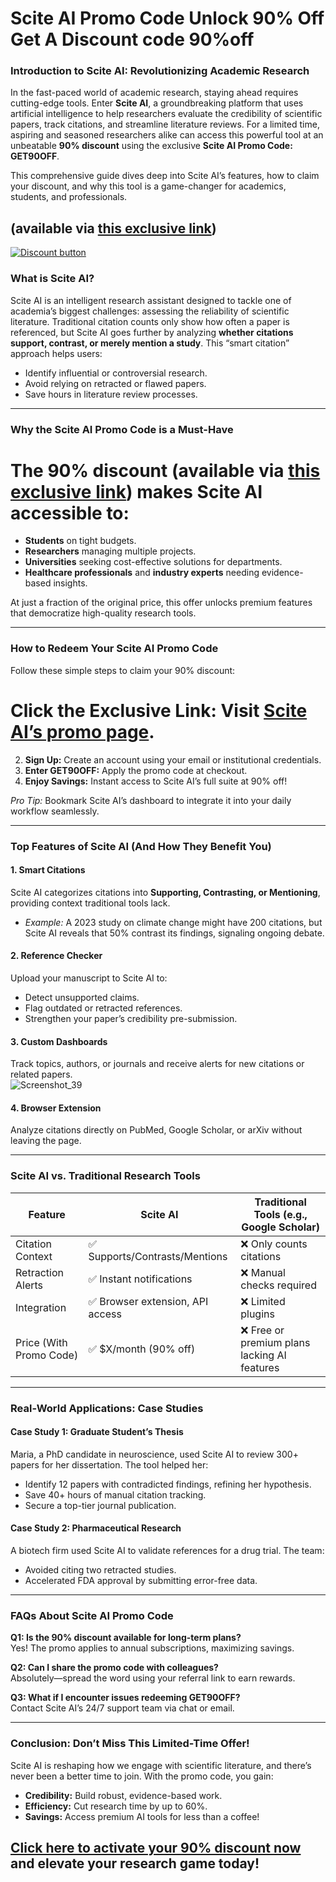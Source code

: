 
  # Scite AI Promo Code Unlock 90% Off Get A Discount code 90%off


### **Introduction to Scite AI: Revolutionizing Academic Research**  
In the fast-paced world of academic research, staying ahead requires cutting-edge tools. Enter **Scite AI**, a groundbreaking platform that uses artificial intelligence to help researchers evaluate the credibility of scientific papers, track citations, and streamline literature reviews. For a limited time, aspiring and seasoned researchers alike can access this powerful tool at an unbeatable **90% discount** using the exclusive **Scite AI Promo Code: GET90OFF**.  

This comprehensive guide dives deep into Scite AI’s features, how to claim your discount, and why this tool is a game-changer for academics, students, and professionals.  

## (available via [this exclusive link](https://scite.ai/?via=Get90OFF))

[![Discount button](https://github.com/user-attachments/assets/d9fd16ff-f59c-4b96-8ade-33aac758dc4e)](https://scite.ai/?via=Get90OFF)

### **What is Scite AI?**  
Scite AI is an intelligent research assistant designed to tackle one of academia’s biggest challenges: assessing the reliability of scientific literature. Traditional citation counts only show how often a paper is referenced, but Scite AI goes further by analyzing **whether citations support, contrast, or merely mention a study**. This “smart citation” approach helps users:  
- Identify influential or controversial research.  
- Avoid relying on retracted or flawed papers.  
- Save hours in literature review processes.  

---

### **Why the Scite AI Promo Code is a Must-Have**  
# The **90% discount** (available via [this exclusive link](https://scite.ai/?via=Get90OFF)) makes Scite AI accessible to:  
- **Students** on tight budgets.  
- **Researchers** managing multiple projects.  
- **Universities** seeking cost-effective solutions for departments.  
- **Healthcare professionals** and **industry experts** needing evidence-based insights.  

At just a fraction of the original price, this offer unlocks premium features that democratize high-quality research tools.  

---

### **How to Redeem Your Scite AI Promo Code**  
Follow these simple steps to claim your 90% discount:  
# **Click the Exclusive Link:** Visit [Scite AI’s promo page](https://scite.ai/?via=Get90OFF).  
2. **Sign Up:** Create an account using your email or institutional credentials.  
3. **Enter GET90OFF:** Apply the promo code at checkout.  
4. **Enjoy Savings:** Instant access to Scite AI’s full suite at 90% off!  

*Pro Tip:* Bookmark Scite AI’s dashboard to integrate it into your daily workflow seamlessly.  

---

### **Top Features of Scite AI (And How They Benefit You)**  
#### 1. **Smart Citations**  
Scite AI categorizes citations into **Supporting, Contrasting, or Mentioning**, providing context traditional tools lack.  
- *Example:* A 2023 study on climate change might have 200 citations, but Scite AI reveals that 50% contrast its findings, signaling ongoing debate.  

#### 2. **Reference Checker**  
Upload your manuscript to Scite AI to:  
- Detect unsupported claims.  
- Flag outdated or retracted references.  
- Strengthen your paper’s credibility pre-submission.  

#### 3. **Custom Dashboards**  
Track topics, authors, or journals and receive alerts for new citations or related papers.  
![Screenshot_39](https://github.com/user-attachments/assets/3da60c35-a5ed-4411-a3d7-2fc9282f5e84)

#### 4. **Browser Extension**  
Analyze citations directly on PubMed, Google Scholar, or arXiv without leaving the page.  

---

### **Scite AI vs. Traditional Research Tools**  
| **Feature**               | **Scite AI**                          | **Traditional Tools (e.g., Google Scholar)** |  
|----------------------------|---------------------------------------|----------------------------------------------|  
| Citation Context           | ✅ Supports/Contrasts/Mentions        | ❌ Only counts citations                     |  
| Retraction Alerts          | ✅ Instant notifications              | ❌ Manual checks required                    |  
| Integration                | ✅ Browser extension, API access      | ❌ Limited plugins                           |  
| Price (With Promo Code)    | ✅ $X/month (90% off)                 | ❌ Free or premium plans lacking AI features |  

---

### **Real-World Applications: Case Studies**  
#### **Case Study 1: Graduate Student’s Thesis**  
Maria, a PhD candidate in neuroscience, used Scite AI to review 300+ papers for her dissertation. The tool helped her:  
- Identify 12 papers with contradicted findings, refining her hypothesis.  
- Save 40+ hours of manual citation tracking.  
- Secure a top-tier journal publication.  

#### **Case Study 2: Pharmaceutical Research**  
A biotech firm used Scite AI to validate references for a drug trial. The team:  
- Avoided citing two retracted studies.  
- Accelerated FDA approval by submitting error-free data.  

---

### **FAQs About Scite AI Promo Code**  
**Q1: Is the 90% discount available for long-term plans?**  
Yes! The promo applies to annual subscriptions, maximizing savings.  

**Q2: Can I share the promo code with colleagues?**  
Absolutely—spread the word using your referral link to earn rewards.  

**Q3: What if I encounter issues redeeming GET90OFF?**  
Contact Scite AI’s 24/7 support team via chat or email.  

---

### **Conclusion: Don’t Miss This Limited-Time Offer!**  
Scite AI is reshaping how we engage with scientific literature, and there’s never been a better time to join. With the promo code, you gain:  
- **Credibility:** Build robust, evidence-based work.  
- **Efficiency:** Cut research time by up to 60%.  
- **Savings:** Access premium AI tools for less than a coffee!  

## **[Click here to activate your 90% discount now](https://scite.ai/?via=Get90OFF)** and elevate your research game today!  

